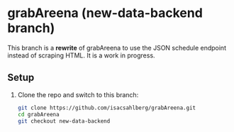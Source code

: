 # grabAreena (new-data-backend branch)

This branch is a **rewrite** of grabAreena to use the JSON schedule endpoint
instead of scraping HTML. It is a work in progress.

## Setup

1. Clone the repo and switch to this branch:

   ```bash
   git clone https://github.com/isacsahlberg/grabAreena.git
   cd grabAreena
   git checkout new-data-backend
